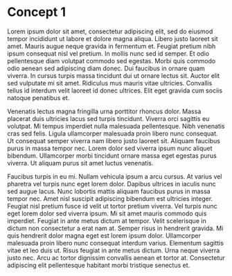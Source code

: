 # Concept 1

Lorem ipsum dolor sit amet, consectetur adipiscing elit, sed do eiusmod tempor incididunt ut labore et dolore magna aliqua. Libero justo laoreet sit amet. Mauris augue neque gravida in fermentum et. Feugiat pretium nibh ipsum consequat nisl vel pretium. In mollis nunc sed id semper. Et odio pellentesque diam volutpat commodo sed egestas. Morbi quis commodo odio aenean sed adipiscing diam donec. Dui faucibus in ornare quam viverra. In cursus turpis massa tincidunt dui ut ornare lectus sit. Auctor elit sed vulputate mi sit amet. Ridiculus mus mauris vitae ultricies. Convallis tellus id interdum velit laoreet id donec ultrices. Elit eget gravida cum sociis natoque penatibus et.

Venenatis lectus magna fringilla urna porttitor rhoncus dolor. Massa placerat duis ultricies lacus sed turpis tincidunt. Viverra orci sagittis eu volutpat. Mi tempus imperdiet nulla malesuada pellentesque. Nibh venenatis cras sed felis. Ligula ullamcorper malesuada proin libero nunc consequat. Ut consequat semper viverra nam libero justo laoreet sit. Aliquam faucibus purus in massa tempor nec. Lorem dolor sed viverra ipsum nunc aliquet bibendum. Ullamcorper morbi tincidunt ornare massa eget egestas purus viverra. Ut aliquam purus sit amet luctus venenatis.

Faucibus turpis in eu mi. Nullam vehicula ipsum a arcu cursus. At varius vel pharetra vel turpis nunc eget lorem dolor. Dapibus ultrices in iaculis nunc sed augue lacus. Nunc lobortis mattis aliquam faucibus purus in massa tempor nec. Amet nisl suscipit adipiscing bibendum est ultricies integer. Feugiat nisl pretium fusce id velit ut tortor pretium viverra. Vel turpis nunc eget lorem dolor sed viverra ipsum. Mi sit amet mauris commodo quis imperdiet. Feugiat in ante metus dictum at tempor. Velit scelerisque in dictum non consectetur a erat nam at. Semper risus in hendrerit gravida. Mi quis hendrerit dolor magna eget est lorem ipsum dolor. Ullamcorper malesuada proin libero nunc consequat interdum varius. Elementum sagittis vitae et leo duis ut. Risus feugiat in ante metus dictum. Urna neque viverra justo nec. Arcu ac tortor dignissim convallis aenean et tortor at. Consectetur adipiscing elit pellentesque habitant morbi tristique senectus et.